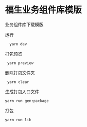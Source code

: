 # 福生业务组件库模版

业务组件库下载模版

运行

```
  yarn dev
```

打包预览

```
 yarn preview
```

删除打包文件夹

```
 yarn clear
```

生成打包入口文件

```
yarn run gen:package
```

打包

```
yarn run lib
```
